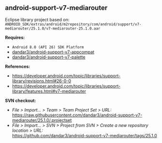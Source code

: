## android-support-v7-mediarouter

Eclipse library project based on:<br/>
`ANDROID_SDK/extras/android/m2repository/com/android/support/v7-mediarouter/25.1.0/v7-mediarouter-25.1.0.aar`

**Requires:**
- `Android 8.0 (API 26) SDK Platform`
- [dandar3/android-support-v7-appcompat](https://github.com/dandar3/android-support-v7-appcompat/tree/25.1.0)
- [dandar3/android-support-v7-palette](https://github.com/dandar3/android-support-v7-palette/tree/25.1.0)

**References:**
- https://developer.android.com/topic/libraries/support-library/revisions.html#26-0-0
- https://developer.android.com/topic/libraries/support-library/features.html#v7-mediarouter

**SVN checkout:**
- _File > Import... > Team > Team Project Set > URL:_<br/>
  https://raw.githubusercontent.com/dandar3/android-support-v7-mediarouter/25.1.0/.projectset
- _File > Import... > SVN > Project from SVN > Create a new repository location > URL:_<br/>
  https://github.com/dandar3/android-support-v7-mediarouter/tags/25.1.0